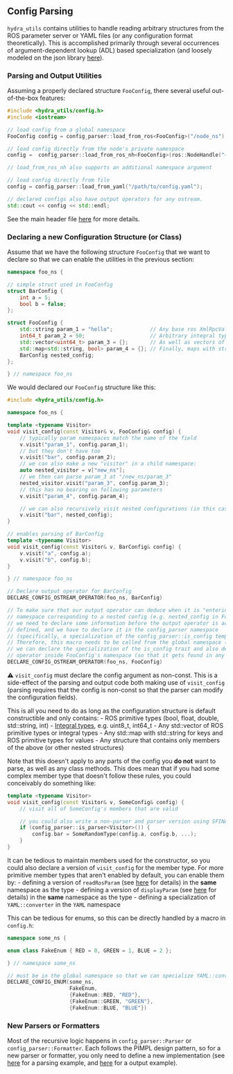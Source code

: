 ## Config Parsing

`hydra_utils` contains utilities to handle reading arbitrary structures from the
ROS parameter server or YAML files (or any configuration format theoretically).
This is accomplished primarily through several occurrences of argument-dependent
lookup (ADL) based specialization (and loosely modeled on the json library
[here](https://github.com/nlohmann/json)).


### Parsing and Output Utilities

Assuming a properly declared structure `FooConfig`, there several useful out-of-the-box features:

```cpp
#include <hydra_utils/config.h>
#include <iostream>

// load config from a global namespace
FooConfig config = config_parser::load_from_ros<FooConfig>("/node_ns");

// load config directly from the node's private namespace
config =  config_parser::load_from_ros_nh<FooConfig>(ros::NodeHandle("~"));

// load_from_ros_nh also supports an additional namespace argument

// load config directly from file
config = config_parser::load_from_yaml("/path/to/config.yaml");

// declared configs also have output operators for any ostream.
std::cout << config << std::endl;

```

See the main header file [here](include/hydra_utils/config.h) for more details.

### Declaring a new Configuration Structure (or Class)

Assume that we have the following structure `FooConfig` that we want to declare so that we can enable the utilities in the previous section:

```cpp
namespace foo_ns {

// simple struct used in FooConfig
struct BarConfig {
    int a = 5;
    bool b = false;
};

struct FooConfig {
    std::string param_1 = "hello";            // Any base ros XmlRpcValue types are supported automatically
    int64_t param_2 = 50;                     // Arbitrary integral types are also supported
    std::vector<uint64_t> param_3 = {};       // As well as vectors of arbitrary integral types
    std::map<std::string, bool> param_4 = {}; // Finally, maps with string keys and base ros XmlRpcValue types are supported
    BarConfig nested_config;
};

} // namespace foo_ns
```

We would declared our `FooConfig` structure like this:

```cpp
#include <hydra_utils/config.h>

namespace foo_ns {

template <typename Visitor>
void visit_config(const Visitor& v, FooConfig& config) {
    // typically param namespaces match the name of the field
    v.visit("param_1", config.param_1);
    // but they don't have too
    v.visit("bar", config.param_2);
    // we can also make a new "visitor" in a child namespace:
    auto nested_visitor = v["new_ns"];
    // we then can parse param_3 at "/new_ns/param_3"
    nested_visitor.visit("param_3", config.param_3);
    // this has no bearing on following parameters
    v.visit("param_4", config.param_4);

    // we can also recursively visit nested configurations (in this case, at the namespace "/bar")
    v.visit("bar", nested_config);
}

// enables parsing of BarConfig
template <typename Visitor>
void visit_config(const Visitor& v, BarConfig& config) {
    v.visit("a", config.a);
    v.visit("b", config.b);
}

} // namespace foo_ns

// Declare output operator for BarConfig
DECLARE_CONFIG_OSTREAM_OPERATOR(foo_ns, BarConfig)

// To make sure that our output operator can deduce when it is "entering" a new
// namespace corresponding to a nested config (e.g. nested_config in FooConfig),
// we need to declare some information before the output operator is actually
// defined, and we have to declare it in the config_parser namespace
// (specifically, a specialization of the config_parser::is_config template).
// Therefore, this macro needs to be called from the global namespace (so that
// we can declare the specialization of the is_config trait and also declare the
// operator inside FooConfig's namespace (so that it gets found in any namespace)
DECLARE_CONFIG_OSTREAM_OPERATOR(foo_ns, FooConfig)
```

:warning: `visit_config` must declare the config argument as non-const. This is
a side-effect of the parsing and output code both making use of `visit_config`
(parsing requires that the config is non-const so that the parser can modify
the configuration fields).

This is all you need to do as long as the configuration structure is default constructible and only contains:
    - ROS primitive types (bool, float, double, std::string, int)
    - [Integral types](https://en.cppreference.com/w/cpp/types/is_integral), e.g. uint8_t, int64_t
    - Any std::vector of ROS primitive types or integral types
    - Any std::map with std::string for keys and ROS primitive types for values
    - Any structure that contains only members of the above (or other nested structures)

Note that this doesn't apply to any parts of the config you **do not** want to parse, as well as any class methods. This does mean that if you had some complex member type that doesn't follow these rules, you could conceivably do something like:

```cpp
template <typename Visitor>
void visit_config(const Visitor& v, SomeConfig& config) {
    // visit all of SomeConfig's members that are valid

    // you could also write a non-parser and parser version using SFINAE
    if (config_parser::is_parser<Visitor>()) {
        config.bar = SomeRandomType(config.a, config.b, ...);
    }
}
```

It can be tedious to maintain members used for the constructor, so you could also declare a version of `visit_config` for the member type.  For more primitive member types that aren't enabled by default, you can enable them by:
    - defining a version of `readRosParam` (see [here](include/hydra_utils/ros_parser.h) for details) in the **same** namespace as the type
    - defining a version of `displayParam` (see [here](include/hydra_utils/ostream_formatter.h) for details) in the **same** namespace as the type
    - defining a specialization of `YAML::converter` in the `YAML` namespace

This can be tedious for enums, so this can be directly handled by a macro in `config.h`:

```cpp
namespace some_ns {

enum class FakeEnum { RED = 0, GREEN = 1, BLUE = 2 };

} // namespace some_ns

// must be in the global namespace so that we can specialize YAML::converter
DECLARE_CONFIG_ENUM(some_ns,
                    FakeEnum,
                    {FakeEnum::RED, "RED"},
                    {FakeEnum::GREEN, "GREEN"},
                    {FakeEnum::BLUE, "BLUE"})
```

### New Parsers or Formatters

Most of the recursive logic happens in `config_parser::Parser` or
`config_parser::Formatter`. Each follows the PIMPL design pattern, so for a new
parser or formatter, you only need to define a new implementation (see
[here](include/hydra_utils/ros_parser.h) for a parsing example, and
[here](include/hydra_utils/ostream_formatter.h) for a output example).
